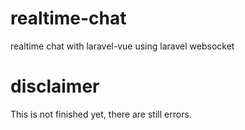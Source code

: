 # realtime-chat
realtime chat with laravel-vue using laravel websocket


# disclaimer
This is not finished yet, there are still errors.
